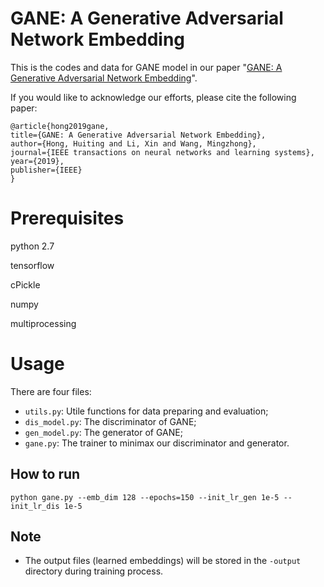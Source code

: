 # GANE: A Generative Adversarial Network Embedding
This is the codes and data for GANE model in our paper "[GANE: A Generative Adversarial Network Embedding][1]".

If you would like to acknowledge our efforts, please cite the following paper:

    @article{hong2019gane,
    title={GANE: A Generative Adversarial Network Embedding},
    author={Hong, Huiting and Li, Xin and Wang, Mingzhong},
    journal={IEEE transactions on neural networks and learning systems},
    year={2019},
    publisher={IEEE}
    }

# Prerequisites

python 2.7

tensorflow

cPickle

numpy

multiprocessing


# Usage
There are four files:
- `utils.py`: Utile functions for data preparing and evaluation;
- `dis_model.py`: The discriminator of GANE;
- `gen_model.py`: The generator of GANE;
- `gane.py`: The trainer to minimax our discriminator and generator.

## How to run
```shell
python gane.py --emb_dim 128 --epochs=150 --init_lr_gen 1e-5 --init_lr_dis 1e-5
```



## Note
- The output files (learned embeddings) will be stored in the `-output ` directory during training process.



[1]: https://ieeexplore.ieee.org/document/8758400/
